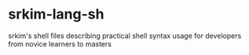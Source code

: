 # srkim-lang-sh
srkim's shell files describing practical shell syntax usage for developers from novice learners to masters
